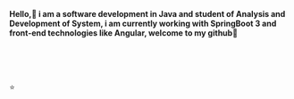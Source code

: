<img style="margin-bottom: 10%;" src="https://github.com/claudianeCS/claudianeCS/assets/103538940/af0744e4-ad1e-4152-adf1-6e094e1f6541" alt="">
<div>
<div width="200" >
<p><b>Hello,👋 i am a software development in Java  and student of Analysis and Development of System, i am currently working with SpringBoot 3 and front-end technologies like Angular, welcome to my github🤙</b></p>
<br>
<div style="display: inline_block"><br>
       <a href="https://www.mysql.com"><img align="center" src="https://img.shields.io/badge/MySQL-005C84?style=for-the-badge&logo=mysql&logoColor=white" alt=""></a>
       <a href="https://maven.apache.org"><img align="center" src="https://img.shields.io/badge/apache_maven-C71A36?style=for-the-badge&logo=apachemaven&logoColor=white" alt=""></a>
       <a href="https://gradle.org"><img align="center" src="https://img.shields.io/badge/gradle-02303A?style=for-the-badge&logo=gradle&logoColor=white" alt=""></a>
       <a href="https://spring.io"><img align="center" src="https://img.shields.io/badge/Spring_Boot-F2F4F9?style=for-the-badge&logo=spring-boot" alt=""></a>
</div>
</div>
</div>

:star:
       

